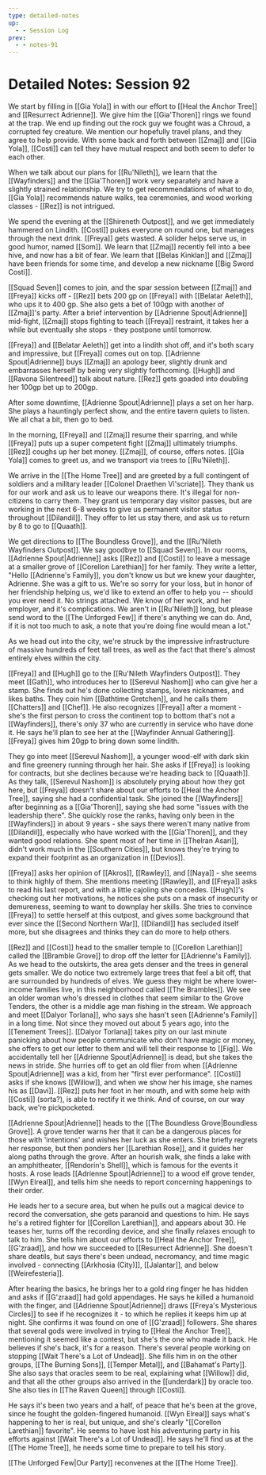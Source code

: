 ```yaml
---
type: detailed-notes
up:
  - - Session Log
prev:
  - - notes-91
---
```


# Detailed Notes: Session 92

We start by filling in [[Gia Yola]] in with our effort to [[Heal the Anchor Tree]] and [[Resurrect Adrienne]]. We give him the [[Gia'Thoren]] rings we found at the trap. We end up finding out the rock guy we fought was a Chroud, a corrupted fey creature. We mention our hopefully travel plans, and they agree to help provide. With some back and forth between [[Zmaj]] and [[Gia Yola]], [[Costi]] can tell they have mutual respect and both seem to defer to each other. 

When we talk about our plans for [[Ru'Nileth]], we learn that the [[Wayfinders]] and the [[Gia'Thoren]] work very separately and have a slightly strained relationship. We try to get recommendations of what to do, [[Gia Yola]] recommends nature walks, tea ceremonies, and wood working classes - [[Rez]] is not intrigued. 

We spend the evening at the [[Shireneth Outpost]], and we get immediately hammered on Lindith. [[Costi]] pukes everyone on round one, but manages through the next drink. [[Freya]] gets wasted. A solider helps serve us, in good humor, named [[Som]]. We learn that [[Zmaj]] recently fell into a bee hive, and now has a bit of fear. We learn that [[Belas Kinklan]] and [[Zmaj]] have been friends for some time, and develop a new nickname [[Big Sword Costi]]. 

[[Squad Seven]] comes to join, and the spar session between [[Zmaj]] and [[Freya]] kicks off - [[Rez]] bets 200 gp on [[Freya]] with [[Belatar Aeleth]], who ups it to 400 gp. She also gets a bet of 100gp with another of [[Zmaj]]'s party. After a brief intervention by [[Adrienne Spout|Adrienne]] mid-fight, [[Zmaj]] stops fighting to teach [[Freya]] restraint, it takes her a while but eventually she stops - they postpone until tomorrow. 

[[Freya]] and [[Belatar Aeleth]] get into a lindith shot off, and it's both scary and impressive, but [[Freya]] comes out on top. [[Adrienne Spout|Adrienne]] buys [[Zmaj]] an apology beer, slightly drunk and embarrasses herself by being very slightly forthcoming. [[Hugh]] and [[Ravona Silentreed]] talk about nature. [[Rez]] gets goaded into doubling her 100gp bet up to 200gp. 

After some downtime, [[Adrienne Spout|Adrienne]] plays a set on her harp. She plays a hauntingly perfect show, and the entire tavern quiets to listen. We all chat a bit, then go to bed.

In the morning, [[Freya]] and [[Zmaj]] resume their sparring, and while [[Freya]] puts up a super competent fight [[Zmaj]] ultimately triumphs. [[Rez]] coughs up her bet money. [[Zmaj]], of course, offers notes. [[Gia Yola]] comes to greet us, and we transport via trees to [[Ru'Nileth]].

We arrive in the [[The Home Tree]] and are greeted by a full contingent of soldiers and a military leader [[Colonel Draethen Vi'scriate]]. They thank us for our work and ask us to leave our weapons there. It's illegal for non-citizens to carry them. They grant us temporary day visitor passes, but are working in the next 6-8 weeks to give us permanent visitor status throughout [[Dilandil]]. They offer to let us stay there, and ask us to return by 8 to go to [[Quaath]]. 

We get directions to [[The Boundless Grove]], and the [[Ru'Nileth Wayfinders Outpost]].  We say goodbye to [[Squad Seven]]. In our rooms, [[Adrienne Spout|Adrienne]] asks [[Rez]] and [[Costi]] to leave a message at a smaller grove of [[Corellon Larethian]] for her family. They write a letter, "Hello [[Adrienne's Family]], you don't know us but we knew your daughter, Adrienne. She was a gift to us. We're so sorry for your loss, but in honor of her friendship helping us, we'd like to extend an offer to help you -- should you ever need it. No strings attached. We know of her work, and her employer, and it's complications. We aren't in [[Ru'Nileth]] long, but please send word to the [[The Unforged Few]] if there's anything we can do. And, if it is not too much to ask, a note that you're doing fine would mean a lot."

As we head out into the city, we're struck by the impressive infrastructure of massive hundreds of feet tall trees, as well as the fact that there's almost entirely elves within the city. 

[[Freya]] and [[Hugh]] go to the [[Ru'Nileth Wayfinders Outpost]]. They meet [[Gath]], who introduces her to [[Serevul Nashom]] who can give her a stamp. She finds out he's done collecting stamps, loves nicknames, and likes baths. They coin him [[Bathtime Gretchen]], and he calls them [[Chatters]] and [[Chef]]. He also recognizes [[Freya]] after a moment - she's the first person to cross the continent top to bottom that's not a [[Wayfinders]], there's only 37 who are currently in service who have done it. He says he'll plan to see her at the [[Wayfinder Annual Gathering]]. [[Freya]] gives him 20gp to bring down some lindith. 

They go into meet [[Serevul Nashom]], a younger wood-elf with dark skin and fine greenery running through her hair. She asks if [[Freya]] is looking for contracts, but she declines because we're heading back to [[Quaath]]. As they talk, [[Serevul Nashom]] is absolutely prying about how they got here, but [[Freya]] doesn't share about our efforts to [[Heal the Anchor Tree]], saying she had a confidential task. She joined the [[Wayfinders]] after beginning as a [[Gia'Thoren]], saying she had some "issues with the leadership there". She quickly rose the ranks, having only been in the [[Wayfinders]] in about 9 years - she says there weren't many native from [[Dilandil]], especially who have worked with the [[Gia'Thoren]], and they wanted good relations. She spent most of her time in [[Thelran Asari]], didn't work much in the [[Southern Cities]], but knows they're trying to expand their footprint as an organization in [[Devios]].  

[[Freya]] asks her opinion of [[Akros]], [[Rawley]], and [[Naya]] - she seems to think highly of them. She mentions meeting [[Rawley]], and [[Freya]] asks to read his last report, and with a little cajoling she concedes. [[Hugh]]'s checking out her motivations, he notices she puts on a mask of insecurity or demureness, seeming to want to downplay her skills. She tries to convince [[Freya]] to settle herself at this outpost, and gives some background that ever since the [[Second Northern War]], [[Dilandil]] has secluded itself more, but she disagrees and thinks they can do more to help others. 

[[Rez]] and [[Costi]] head to the smaller temple to [[Corellon Larethian]] called the [[Bramble Grove]] to drop off the letter for [[Adrienne's Family]]. As we head to the outskirts, the area gets denser and the trees in general gets smaller. We do notice two extremely large trees that feel a bit off, that are surrounded by hundreds of elves. We guess they might be where lower-income families live, in this neighborhood called [[The Brambles]]. We see an older woman who's dressed in clothes that seem similar to the Grove Tenders, the other is a middle age man fishing in the stream. We approach and meet [[Dalyor Torlana]], who says she hasn't seen [[Adrienne's Family]] in a long time. Not since they moved out about 5 years ago, into the [[Tenement Trees]]. [[Dalyor Torlana]] takes pity on our last minute panicking about how people communicate who don't have magic or money, she offers to get our letter to them and will tell their response to [[Fig]]. We accidentally tell her [[Adrienne Spout|Adrienne]] is dead, but she takes the news in stride. She hurries off to get an old flier from when [[Adrienne Spout|Adrienne]] was a kid, from her "first ever performance". [[Costi]] asks if she knows [[Willow]], and when we show her his image, she names his as [[Davi]].  [[Rez]] puts her foot in her mouth, and with some help with [[Costi]] (sorta?), is able to rectify it we think. And of course, on our way back, we're pickpocketed.

[[Adrienne Spout|Adrienne]] heads to the [[The Boundless Grove|Boundless Grove]]. A grove tender warns her that it can be a dangerous places for those with 'intentions' and wishes her luck as she enters. She briefly regrets her response, but then ponders her [[Larethian Rose]], and it guides her along paths through the grove. After an hourish walk, she finds a lake with an amphitheater, [[Rendorin's Shell]], which is famous for the events it hosts. A rose leads [[Adrienne Spout|Adrienne]] to a wood elf grove tender, [[Wyn Elreal]], and tells him she needs to report concerning happenings to their order. 

He leads her to a secure area, but when he pulls out a magical device to record the conversation, she gets paranoid and questions to him. He says he's a retired fighter for [[Corellon Larethian]], and appears about 30. He teases her, turns off the recording device, and she finally relaxes enough to talk to him. She tells him about our efforts to [[Heal the Anchor Tree]], [[G'zraad]], and how we succeeded to [[Resurrect Adrienne]]. She doesn't share deatils, but says there's been undead, necromancy, and time magic involved - connecting [[Arkhosia (City)]], [[Jalantar]], and below [[Weirefesteria]]. 

After hearing the basics, he brings her to a gold ring finger he has hidden and asks if [[G'zraad]] had gold appendages. He says he killed a humanoid with the finger, and [[Adrienne Spout|Adrienne]] draws [[Freya's Mysterious Circles]] to see if he recognizes it - to which he replies it keeps him up at night. She confirms it was found on one of [[G'zraad]] followers. She shares that several gods were involved in trying to [[Heal the Anchor Tree]], mentioning it seemed like a contest, but she's the one who made it back. He believes if she's back, it's for a reason. There's several people working on stopping [[Wait There's a Lot of Undead]]. She fills him in on the other groups, [[The Burning Sons]], [[Temper Metal]], and [[Bahamat's Party]]. She also says that oracles seem to be real, explaining what [[Willow]] did, and that all the other groups also arrived in the [[underdark]] by oracle too. She also ties in [[The Raven Queen]] through [[Costi]]. 

He says it's been two years and a half, of peace that he's been at the grove, since he fought the golden-fingered humanoid. [[Wyn Elreal]] says what's happening to her is real, but unique, and she's clearly "[[Corellon Larethian]] favorite". He seems to have lost his adventuring party in his efforts against [[Wait There's a Lot of Undead]]. He says he'll find us at the [[The Home Tree]], he needs some time to prepare to tell his story. 

[[The Unforged Few|Our Party]] reconvenes at the [[The Home Tree]]. 




